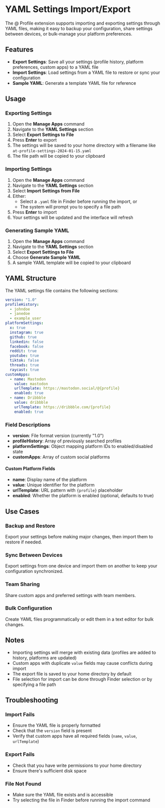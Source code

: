 # YAML Settings Import/Export

The @ Profile extension supports importing and exporting settings through YAML files, making it easy to backup your configuration, share settings between devices, or bulk-manage your platform preferences.

## Features

- **Export Settings**: Save all your settings (profile history, platform preferences, custom apps) to a YAML file
- **Import Settings**: Load settings from a YAML file to restore or sync your configuration
- **Sample YAML**: Generate a template YAML file for reference

## Usage

### Exporting Settings

1. Open the **Manage Apps** command
2. Navigate to the **YAML Settings** section
3. Select **Export Settings to File**
4. Press **Enter** to export
5. The settings will be saved to your home directory with a filename like `at-profile-settings-2024-01-15.yaml`
6. The file path will be copied to your clipboard

### Importing Settings

1. Open the **Manage Apps** command
2. Navigate to the **YAML Settings** section
3. Select **Import Settings from File**
4. Either:
   - Select a `.yaml` file in Finder before running the import, or
   - The system will prompt you to specify a file path
5. Press **Enter** to import
6. Your settings will be updated and the interface will refresh

### Generating Sample YAML

1. Open the **Manage Apps** command
2. Navigate to the **YAML Settings** section
3. Select **Export Settings to File**
4. Choose **Generate Sample YAML**
5. A sample YAML template will be copied to your clipboard

## YAML Structure

The YAML settings file contains the following sections:

```yaml
version: "1.0"
profileHistory:
  - johndoe
  - janedoe
  - example_user
platformSettings:
  x: true
  instagram: true
  github: true
  linkedin: false
  facebook: false
  reddit: true
  youtube: true
  tiktok: false
  threads: true
  raycast: true
customApps:
  - name: Mastodon
    value: mastodon
    urlTemplate: https://mastodon.social/@{profile}
    enabled: true
  - name: Dribbble
    value: dribbble
    urlTemplate: https://dribbble.com/{profile}
    enabled: true
```

### Field Descriptions

- **version**: File format version (currently "1.0")
- **profileHistory**: Array of previously searched profiles
- **platformSettings**: Object mapping platform IDs to enabled/disabled state
- **customApps**: Array of custom social platforms

#### Custom Platform Fields

- **name**: Display name of the platform
- **value**: Unique identifier for the platform
- **urlTemplate**: URL pattern with `{profile}` placeholder
- **enabled**: Whether the platform is enabled (optional, defaults to true)

## Use Cases

### Backup and Restore
Export your settings before making major changes, then import them to restore if needed.

### Sync Between Devices
Export settings from one device and import them on another to keep your configuration synchronized.

### Team Sharing
Share custom apps and preferred settings with team members.

### Bulk Configuration
Create YAML files programmatically or edit them in a text editor for bulk changes.

## Notes

- Importing settings will merge with existing data (profiles are added to history, platforms are updated)
- Custom apps with duplicate `value` fields may cause conflicts during import
- The export file is saved to your home directory by default
- File selection for import can be done through Finder selection or by specifying a file path

## Troubleshooting

### Import Fails
- Ensure the YAML file is properly formatted
- Check that the `version` field is present
- Verify that custom apps have all required fields (`name`, `value`, `urlTemplate`)

### Export Fails
- Check that you have write permissions to your home directory
- Ensure there's sufficient disk space

### File Not Found
- Make sure the YAML file exists and is accessible
- Try selecting the file in Finder before running the import command
